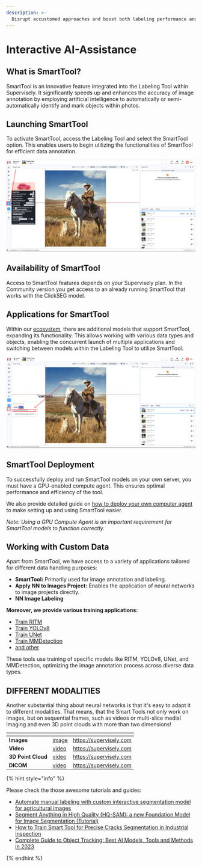 ```yaml
---
description: >-
  Disrupt accustomed approaches and boost both labeling performance and quality with the help of interactive smart tools.
---
```


# Interactive AI-Assistance

## What is SmartTool?

SmartTool is an innovative feature integrated into the Labeling Tool within Supervisely. It significantly speeds up and enhances the accuracy of image annotation by employing artificial intelligence to automatically or semi-automatically identify and mark objects within photos.

## Launching SmartTool

To activate SmartTool, access the Labeling Tool and select the SmartTool option. This enables users to begin utilizing the functionalities of SmartTool for efficient data annotation.

![](activate-smarttol.png)

## Availability of SmartTool

Access to SmartTool features depends on your Supervisely plan. In the Community version you get access to an already running SmartTool that works with the ClickSEG model.

## Applications for SmartTool

Within our [ecosystem](https://app.supervisely.com/ecosystem/neural-network+images+interactive-segmentation), there are additional models that support SmartTool, expanding its functionality. This allows working with various data types and objects, enabling the concurrent launch of multiple applications and switching between models within the Labeling Tool to utilize SmartTool.

![](smarttool-change-model.png)

## SmartTool Deployment

To successfully deploy and run SmartTool models on your own server, you must have a GPU-enabled compute agent. This ensures optimal performance and efficiency of the tool.

We also provide detailed guide on [how to deploy your own computer agent](../../getting-started/connect-your-computer/README.md) to make setting up and using SmartTool easier.

_Note: Using a GPU Compute Agent is an important requirement for SmartTool models to function correctly._

## Working with Custom Data

Apart from SmartTool, we have access to a variety of applications tailored for different data handling purposes:

- **SmartTool:** Primarily used for image annotation and labeling.
- **Apply NN to Images Project:** Enables the application of neural networks to image projects directly.
- **NN Image Labeling**

**Moreover, we provide various training applications:**

- [Train RITM](https://ecosystem.supervisely.com/apps/ritm-training/supervisely/train)
- [Train YOLOv8](https://ecosystem.supervisely.com/apps/yolov8/train)
- [Train UNet](https://ecosystem.supervisely.com/apps/unet/supervisely/train)
- [Train MMDetection](https://ecosystem.supervisely.com/apps/mmdetection/train)
- [and other](https://ecosystem.supervisely.com/search?q=train)

These tools use training of specific models like RITM, YOLOv8, UNet, and MMDetection, optimizing the image annotation process across diverse data types.

## DIFFERENT MODALITIES

Another substantial thing about neural networks is that it's easy to adapt it to different modalities. That means, that the Smart Tools not only work on images, but on sequential frames, such as videos or multi-slice medial imaging and even 3D point clouds with more than two dimensions!

<table data-view="cards">
    <thead>
        <tr>
            <th></th>
            <th data-hidden data-card-cover data-type="files"></th>
            <th data-hidden data-card-target data-type="content-ref"></th>
        </tr>
    </thead>
    <tbody>
        <tr>
            <td><strong>Images</strong></td>
            <td><a href="../ai-images.gif">image</a></td>
            <td><a href="images/README.md">https://supervisely.com</a></td>
        </tr>
        <tr>
            <td><strong>Video</strong></td>
            <td><a href="../ai-video.gif">video</a></td>
            <td><a href="videos/README.md">https://supervisely.com</a></td>
        </tr>
            <td><strong>3D Point Cloud</strong></td>
            <td><a href="../ai-pontcloud.gif">video</a></td>
            <td><a href="3D-Point-Clouds/3D-Point-Clouds.md">https://supervisely.com</a></td>
        </tr>
         <tr>
            <td><strong>DICOM</strong></td>
            <td><a href="../ai-dicom.gif">video</a></td>
            <td><a href="DICOM/DICOM.md">https://supervisely.com</a></td>
        </tr>
    </tbody>
</table>

{% hint style="info" %}

Please check the those awesome tutorials and guides:

- [Automate manual labeling with custom interactive segmentation model for agricultural images](https://supervisely.com/blog/custom-smarttool-wheat/)
- [Segment Anything in High Quality (HQ-SAM): a new Foundation Model for Image Segmentation (Tutorial)](https://supervisely.com/blog/segment-anything-in-high-quality-HQ-SAM/)
- [How to Train Smart Tool for Precise Cracks Segmentation in Industrial Inspection](https://supervisely.com/blog/industrial-inspection-cracks-segmentation/)
- [Complete Guide to Object Tracking: Best AI Models, Tools and Methods in 2023](https://supervisely.com/blog/complete-guide-to-object-tracking-best-ai-models-tools-and-methods-in-2023/)

{% endhint %}
